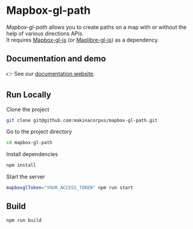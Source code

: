 # Mapbox-gl-path

_Mapbox-gl-path_ allows you to create paths on a map with or without the help of various directions APIs.  
It requires [Mapbox-gl-js](https://github.com/mapbox/mapbox-gl-js) (or [Maplibre-gl-js](https://github.com/maplibre/maplibre-gl-js)) as a dependency.

## Documentation and demo

👉 See our [documentation website](https://mapbox-gl-path.netlify.app/).

## Run Locally

Clone the project

```bash
git clone git@github.com:makinacorpus/mapbox-gl-path.git
```

Go to the project directory

```bash
cd mapbox-gl-path
```

Install dependencies

```bash
npm install
```

Start the server

```bash
mapboxglToken="YOUR_ACCESS_TOKEN" npm run start
```

## Build

```bash
npm run build
```
